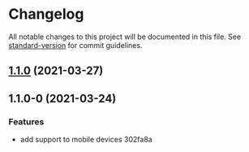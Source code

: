 # Changelog

All notable changes to this project will be documented in this file. See [standard-version](https://github.com/conventional-changelog/standard-version) for commit guidelines.

## [1.1.0](https://github.com/Omar-Code-Coding/Huddle-landing-page/compare/v1.1.0-0...v1.1.0) (2021-03-27)

## 1.1.0-0 (2021-03-24)


### Features

* add support to mobile devices 302fa8a

